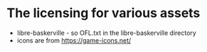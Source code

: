 # The licensing for various assets

- libre-baskerville - so OFL.txt in the libre-baskerville directory
- icons are from <https://game-icons.net/>
